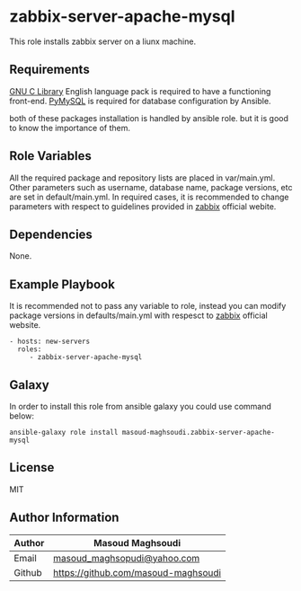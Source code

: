 # zabbix-server-apache-mysql

This role installs zabbix server on a liunx machine.

## Requirements

[GNU C Library](https://www.gnu.org/software/libc/) English language pack is required to have a functioning front-end. [PyMySQL](https://pypi.org/project/pymysql/) is required for database configuration by Ansible.

both of these packages installation is handled by ansible role. but it is good to know the importance of them.

## Role Variables

All the required package and repository lists are placed in var/main.yml. Other parameters such as username, database name, package versions, etc are set in default/main.yml.
In required cases, it is recommended to change parameters with respect to guidelines provided in [zabbix](https://www.zabbix.com/download) official webite.

## Dependencies

None.

## Example Playbook

It is recommended not to pass any variable to role, instead you can modify package versions in defaults/main.yml with respesct to [zabbix](https://www.zabbix.com/download) official website.

    - hosts: new-servers
      roles:
         - zabbix-server-apache-mysql

## Galaxy

In order to install this role from ansible galaxy you could use command below:

    ansible-galaxy role install masoud-maghsoudi.zabbix-server-apache-mysql

## License

MIT

## Author Information

| Author | Masoud Maghsoudi                      |
| ------ | ------------------------------------- |
| Email  | masoud_maghsopudi@yahoo.com           |
| Github | <https://github.com/masoud-maghsoudi> |

